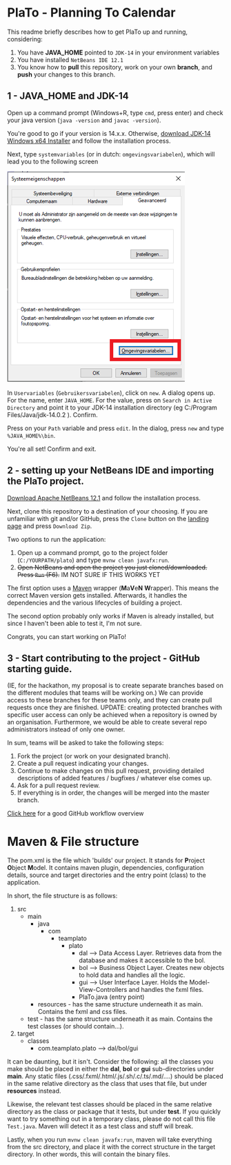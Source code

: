 # PlaTo - Planning To Calendar
This readme briefly describes how to get PlaTo up and running, considering:
1. You have **JAVA_HOME** pointed to `JDK-14` in your environment variables
2. You have installed `NetBeans IDE 12.1`
3. You know how to **pull** this repository, work on your own **branch**, and **push** your changes to this branch.

## 1 - JAVA_HOME and JDK-14
Open up a command prompt (Windows+R, type `cmd`, press enter) and check your java version (`java -version` and `javac -version`).

You're good to go if your version is 14.x.x.
Otherwise, [download JDK-14 Windows x64 Installer](https://www.oracle.com/java/technologies/javase-jdk14-downloads.html) and follow the installation process.

Next, type `systemvariables` (or in dutch: `omgevingsvariabelen`), which will lead you to the following screen

![Systemvariables](https://github.com/TELangelaar/deb-install/blob/master/plato-howto/systemvariables.png)

In `Uservariables` (`Gebruikersvariabelen`), click on `new`. A dialog opens up. For the name, enter `JAVA_HOME`. For the value, press on `Search in Active Directory` and point it to your JDK-14 installation directory (eg C:/Program Files/Java/jdk-14.0.2 ). Confirm.

Press on your `Path` variable and press `edit`. In the dialog, press `new` and type `%JAVA_HOME%\bin`.

You're all set! Confirm and exit.

## 2 - setting up your NetBeans IDE and importing the PlaTo project.
[Download Apache NetBeans 12.1](https://ftp.nluug.nl/internet/apache/netbeans/netbeans/12.1/Apache-NetBeans-12.1-bin-windows-x64.exe) and follow the installation process.

Next, clone this repository to a destination of your choosing. If you are unfamiliar with git and/or GitHub, press the `Clone` button on the [landing page](https://github.com/TELangelaar/plato) and press `Download Zip`.

Two options to run the application:
1. Open up a command prompt, go to the project folder (`C:/YOURPATH/plato`) and type `mvnw clean javafx:run`.
2. ~~Open NetBeans and open the project you just cloned/downloaded. Press `Run` (F6).~~ IM NOT SURE IF THIS WORKS YET

The first option uses a [Maven](https://maven.apache.org/guides/getting-started/maven-in-five-minutes.html) wrapper (**M**a**V**e**N** **W**rapper). This means the correct Maven version gets installed. Afterwards, it handles the dependencies and the various lifecycles of building a project.

The second option probably only works if Maven is already installed, but since I haven't been able to test it, I'm not sure.

Congrats, you can start working on PlaTo!

## 3 - Start contributing to the project - GitHub starting guide.
(IE, for the hackathon, my proposal is to create separate branches based on the different modules that teams will be working on.) We can provide access to these branches for these teams only, and they can create pull requests once they are finished. UPDATE: creating protected branches with specific user access can only be achieved when a repository is owned by an organisation. Furthermore, we would be able to create several repo administrators instead of only one owner.

In sum, teams will be asked to take the following steps:
1. Fork the project (or work on your designated branch).
2. Create a pull request indicating your changes.
3. Continue to make changes on this pull request, providing detailed descriptions of added features / bugfixes / whatever else comes up.
4. Ask for a pull request review.
5. If everything is in order, the changes will be merged into the master branch.

[Click here](https://guides.github.com/introduction/flow/) for a good GitHub workflow overview

# Maven & File structure
The pom.xml is the file which 'builds' our project. It stands for **P**roject **O**bject **M**odel. It contains maven plugin, dependencies, configuration details, source and target directories and the entry point (class) to the application. 

In short, the file structure is as follows:
1. src
    + main
      + java
        + com
          + teamplato
            + plato
              + dal --> Data Access Layer. Retrieves data from the database and makes it accessible to the bol.
              + bol --> Business Object Layer. Creates new objects to hold data and handles all the logic.
              + gui --> User Interface Layer. Holds the Model-View-Controllers and handles the fxml files.
              + PlaTo.java (entry point)
      + resources - has the same structure underneath it as main. Contains the fxml and css files.
    + test - has the same structure underneath it as main. Contains the test classes (or should contain...).
2. target
    + classes
        + com.teamplato.plato --> dal/bol/gui
    
It can be daunting, but it isn't. Consider the following: all the classes you make should be placed in either the **dal**, **bol** or **gui** sub-directories under **main**. Any static files (.css/.fxml/.html/.js/.sh/.c/.ts/.md/....) should be placed in the same relative directory as the class that uses that file, but under **resources** instead. 

Likewise, the relevant test classes should be placed in the same relative directory as the class or package that it tests, but under **test**. If you quickly want to try something out in a temporary class, please do not call this file `Test.java`. Maven will detect it as a test class and stuff will break.

Lastly, when you run `mvnw clean javafx:run`, maven will take everything from the src directory, and place it with the correct structure in the target directory. In other words, this will contain the binary files.

